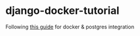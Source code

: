# django-docker-tutorial
Following [this guide](https://learndjango.com/tutorials/django-docker-and-postgresql-tutorial) for docker & postgres integration